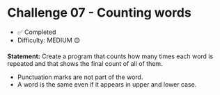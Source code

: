 # Challenge 07 - Counting words

- ✅ Completed
- Difficulty: MEDIUM 🟡

**Statement:** Create a program that counts how many times each word is repeated and that shows the final count of all of them.

- Punctuation marks are not part of the word.
- A word is the same even if it appears in upper and lower case.
